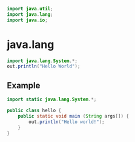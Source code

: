 ```java
import java.util;
import java.lang;
import java.io;
``` 

# java.lang
```java
import java.lang.System.*;
out.println("Hello World");
```

## Example
```java
import static java.lang.System.*;

public class hello {
    public static void main (String args[]) {
        out.println("Hello world!");
    }
}
```